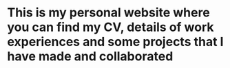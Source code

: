 # This is my personal website where you can find my CV, details of work experiences and some projects that I have made and collaborated
 
